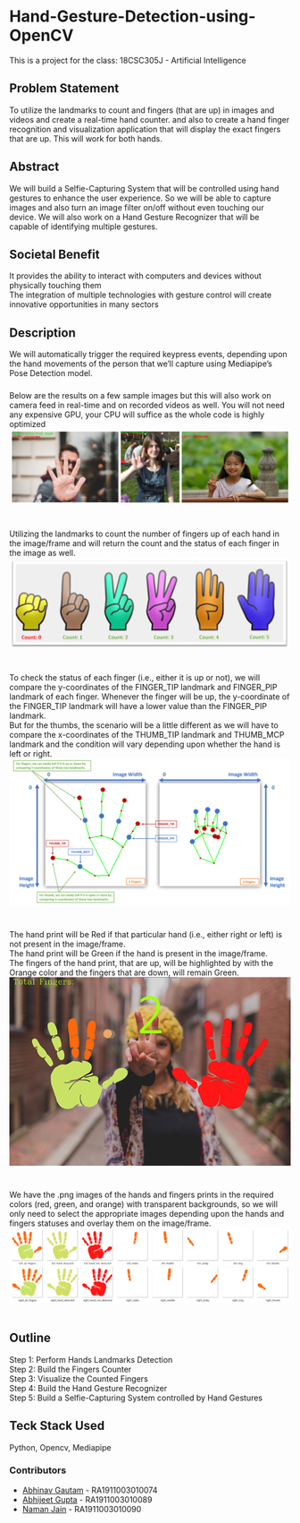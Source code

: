 # Hand-Gesture-Detection-using-OpenCV
This is a project for the class: 18CSC305J - Artificial Intelligence

## Problem Statement
To utilize the landmarks to count and fingers (that are up) in images and videos and create a real-time hand counter. and also to create a hand finger recognition and visualization application that will display the exact fingers that are up.  This will work for both hands.

## Abstract
We will build a Selfie-Capturing System that will be controlled using hand gestures to enhance the user experience. So we will be able to capture images and also turn an image filter on/off without even touching our device. We will also work on a Hand Gesture Recognizer that will be capable of identifying multiple gestures.

## Societal Benefit
It provides the ability to interact with computers and devices without physically touching them<br>
The integration of multiple technologies with gesture control will create innovative opportunities in many sectors

## Description
We will automatically trigger the required keypress events, depending upon the hand movements of the person that we’ll capture using Mediapipe’s Pose Detection model.

###
Below are the results on a few sample images but this will also work on camera feed in real-time and on recorded videos as well.
You will not need any expensive GPU, your CPU will suffice as the whole code is highly optimized
<img src="Assets/readme1.png"> &ensp;

###
Utilizing the landmarks to count the number of fingers up of each hand in the image/frame and will return the count and the status of each finger in the image as well.
<img src="Assets/readme2.jpg"> &ensp;

###
To check the status of each finger (i.e., either it is up or not), we will compare the y-coordinates of the FINGER_TIP landmark and FINGER_PIP landmark of each finger. Whenever the finger will be up, the y-coordinate of the FINGER_TIP landmark will have a lower value than the FINGER_PIP landmark.<br>
But for the thumbs, the scenario will be a little different as we will have to compare the x-coordinates of the THUMB_TIP landmark and THUMB_MCP landmark and the condition will vary depending upon whether the hand is left or right.
<img src="Assets/readme3.jpg"> &ensp;

###
The hand print will be Red if that particular hand (i.e., either right or left) is not present in the image/frame.<br>
The hand print will be Green if the hand is present in the image/frame.<br>
The fingers of the hand print, that are up, will be highlighted by with the Orange color and the fingers that are down, will remain Green.
<img src="Assets/readme4.jpg"> &ensp;

###
We have the .png images of the hands and fingers prints in the required colors (red, green, and orange) with transparent backgrounds, so we will only need to select the appropriate images depending upon the hands and fingers statuses and overlay them on the image/frame. 
<img src="Assets/readme5.jpg"> &ensp;


## Outline
Step 1:  Perform Hands Landmarks Detection<br>
Step 2:  Build the Fingers Counter<br>
Step 3:  Visualize the Counted Fingers<br>
Step 4:  Build the Hand Gesture Recognizer<br>
Step 5:  Build a Selfie-Capturing System controlled by Hand Gestures

## Teck Stack Used
Python, Opencv, Mediapipe

### Contributors
* [Abhinav Gautam](https://github.com/abhinavGtm) - RA1911003010074
* [Abhijeet Gupta](https://github.com/abhigupta2000) - RA1911003010089
* [Naman Jain](https://github.com/namannj15) - RA1911003010090


